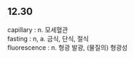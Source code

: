 ## 12.30
capillary : n. 모세혈관  
fasting : n, a. 금식, 단식, 절식  
fluorescence : n. 형광 발광, (물질의) 형광성  
  
